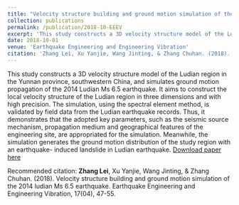 ```yaml
---
title: "Velocity structure building and ground motion simulation of the 2014 Ludian Ms 6.5 Earthquake"
collection: publications
permalink: /publication/2018-10-EEEV
excerpt: 'This study constructs a 3D velocity structure model of the Ludian region in the Yunnan province, southwestern China, and simulates ground motion propagation of the 2014 Ludian Ms 6.5 earthquake. It aims to construct the local velocity structure of the Ludian region in three dimensions and with high precision. The simulation, using the spectral element method, is validated by field data from the Ludian earthquake records. Thus, it demonstrates that the adopted key parameters, such as the seismic source mechanism, propagation medium and geographical features of the engineering site, are appropriated for the simulation. Meanwhile, the simulation generates the ground motion distribution of the study region with an earthquake- induced landslide in Ludian earthquake.'
date: 2018-10-01
venue: 'Earthquake Engineering and Engineering Vibration'
citation: 'Zhang Lei, Xu Yanjie, Wang Jinting, & Zhang Chuhan. (2018). Velocity structure building and ground motion simulation of the 2014 ludian Ms 6.5 earthquake. Earthquake Engineering and Engineering Vibration, 17(04), 47-55.'
---
```

This study constructs a 3D velocity structure model of the Ludian region in the Yunnan province, southwestern China, and simulates ground motion propagation of the 2014 Ludian Ms 6.5 earthquake. It aims to construct the local velocity structure of the Ludian region in three dimensions and with high precision. The simulation, using the spectral element method, is validated by field data from the Ludian earthquake records. Thus, it demonstrates that the adopted key parameters, such as the seismic source mechanism, propagation medium and geographical features of the engineering site, are appropriated for the simulation. Meanwhile, the simulation generates the ground motion distribution of the study region with an earthquake- induced landslide in Ludian earthquake.
[Download paper here](http://academicpages.github.io/files/paper1.pdf)

Recommended citation: **Zhang Lei**, Xu Yanjie, Wang Jinting, & Zhang Chuhan. (2018). Velocity structure building and ground motion simulation of the 2014 ludian Ms 6.5 earthquake. Earthquake Engineering and Engineering Vibration, 17(04), 47-55.

